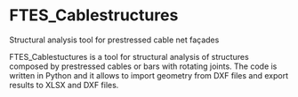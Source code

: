 # FTES_Cablestructures
Structural analysis tool for prestressed cable net façades

FTES_Cablestuctures is a tool for structural analysis of structures composed by prestressed cables or bars with rotating joints. The code is written in Python and it allows to import geometry from DXF files and export results to XLSX and DXF files.
